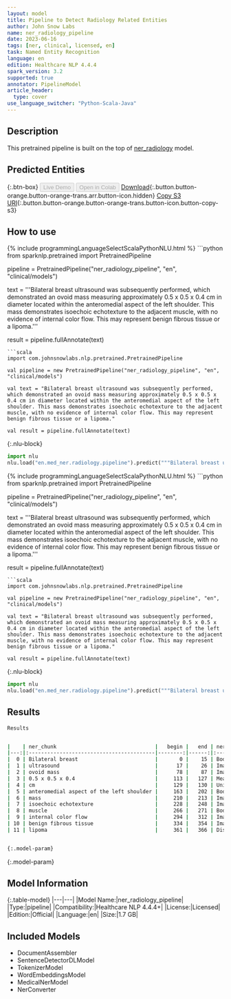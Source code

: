 ```yaml
---
layout: model
title: Pipeline to Detect Radiology Related Entities
author: John Snow Labs
name: ner_radiology_pipeline
date: 2023-06-16
tags: [ner, clinical, licensed, en]
task: Named Entity Recognition
language: en
edition: Healthcare NLP 4.4.4
spark_version: 3.2
supported: true
annotator: PipelineModel
article_header:
  type: cover
use_language_switcher: "Python-Scala-Java"
---
```


## Description

This pretrained pipeline is built on the top of [ner_radiology](https://nlp.johnsnowlabs.com/2021/03/31/ner_radiology_en.html) model.

## Predicted Entities



{:.btn-box}
<button class="button button-orange" disabled>Live Demo</button>
<button class="button button-orange" disabled>Open in Colab</button>
[Download](https://s3.amazonaws.com/auxdata.johnsnowlabs.com/clinical/models/ner_radiology_pipeline_en_4.4.4_3.2_1686952492260.zip){:.button.button-orange.button-orange-trans.arr.button-icon.hidden}
[Copy S3 URI](s3://auxdata.johnsnowlabs.com/clinical/models/ner_radiology_pipeline_en_4.4.4_3.2_1686952492260.zip){:.button.button-orange.button-orange-trans.button-icon.button-copy-s3}

## How to use

<div class="tabs-box" markdown="1">
{% include programmingLanguageSelectScalaPythonNLU.html %}
```python
from sparknlp.pretrained import PretrainedPipeline

pipeline = PretrainedPipeline("ner_radiology_pipeline", "en", "clinical/models")

text = '''Bilateral breast ultrasound was subsequently performed, which demonstrated an ovoid mass measuring approximately 0.5 x 0.5 x 0.4 cm in diameter located within the anteromedial aspect of the left shoulder. This mass demonstrates isoechoic echotexture to the adjacent muscle, with no evidence of internal color flow. This may represent benign fibrous tissue or a lipoma.'''

result = pipeline.fullAnnotate(text)
```
```scala
import com.johnsnowlabs.nlp.pretrained.PretrainedPipeline

val pipeline = new PretrainedPipeline("ner_radiology_pipeline", "en", "clinical/models")

val text = "Bilateral breast ultrasound was subsequently performed, which demonstrated an ovoid mass measuring approximately 0.5 x 0.5 x 0.4 cm in diameter located within the anteromedial aspect of the left shoulder. This mass demonstrates isoechoic echotexture to the adjacent muscle, with no evidence of internal color flow. This may represent benign fibrous tissue or a lipoma."

val result = pipeline.fullAnnotate(text)
```


{:.nlu-block}
```python
import nlu
nlu.load("en.med_ner.radiology.pipeline").predict("""Bilateral breast ultrasound was subsequently performed, which demonstrated an ovoid mass measuring approximately 0.5 x 0.5 x 0.4 cm in diameter located within the anteromedial aspect of the left shoulder. This mass demonstrates isoechoic echotexture to the adjacent muscle, with no evidence of internal color flow. This may represent benign fibrous tissue or a lipoma.""")
```

</div>

<div class="tabs-box" markdown="1">
{% include programmingLanguageSelectScalaPythonNLU.html %}
```python
from sparknlp.pretrained import PretrainedPipeline

pipeline = PretrainedPipeline("ner_radiology_pipeline", "en", "clinical/models")

text = '''Bilateral breast ultrasound was subsequently performed, which demonstrated an ovoid mass measuring approximately 0.5 x 0.5 x 0.4 cm in diameter located within the anteromedial aspect of the left shoulder. This mass demonstrates isoechoic echotexture to the adjacent muscle, with no evidence of internal color flow. This may represent benign fibrous tissue or a lipoma.'''

result = pipeline.fullAnnotate(text)
```
```scala
import com.johnsnowlabs.nlp.pretrained.PretrainedPipeline

val pipeline = new PretrainedPipeline("ner_radiology_pipeline", "en", "clinical/models")

val text = "Bilateral breast ultrasound was subsequently performed, which demonstrated an ovoid mass measuring approximately 0.5 x 0.5 x 0.4 cm in diameter located within the anteromedial aspect of the left shoulder. This mass demonstrates isoechoic echotexture to the adjacent muscle, with no evidence of internal color flow. This may represent benign fibrous tissue or a lipoma."

val result = pipeline.fullAnnotate(text)
```

{:.nlu-block}
```python
import nlu
nlu.load("en.med_ner.radiology.pipeline").predict("""Bilateral breast ultrasound was subsequently performed, which demonstrated an ovoid mass measuring approximately 0.5 x 0.5 x 0.4 cm in diameter located within the anteromedial aspect of the left shoulder. This mass demonstrates isoechoic echotexture to the adjacent muscle, with no evidence of internal color flow. This may represent benign fibrous tissue or a lipoma.""")
```
</div>

## Results

```bash
Results


|    | ner_chunk                                |   begin |   end | ner_label                 |   confidence |
|---:|:-----------------------------------------|--------:|------:|:--------------------------|-------------:|
|  0 | Bilateral breast                         |       0 |    15 | BodyPart                  |     0.945    |
|  1 | ultrasound                               |      17 |    26 | ImagingTest               |     0.6734   |
|  2 | ovoid mass                               |      78 |    87 | ImagingFindings           |     0.6095   |
|  3 | 0.5 x 0.5 x 0.4                          |     113 |   127 | Measurements              |     0.98158  |
|  4 | cm                                       |     129 |   130 | Units                     |     0.9696   |
|  5 | anteromedial aspect of the left shoulder |     163 |   202 | BodyPart                  |     0.750517 |
|  6 | mass                                     |     210 |   213 | ImagingFindings           |     0.9711   |
|  7 | isoechoic echotexture                    |     228 |   248 | ImagingFindings           |     0.80105  |
|  8 | muscle                                   |     266 |   271 | BodyPart                  |     0.7963   |
|  9 | internal color flow                      |     294 |   312 | ImagingFindings           |     0.477233 |
| 10 | benign fibrous tissue                    |     334 |   354 | ImagingFindings           |     0.524067 |
| 11 | lipoma                                   |     361 |   366 | Disease_Syndrome_Disorder |     0.6081   |


{:.model-param}
```

{:.model-param}
## Model Information

{:.table-model}
|---|---|
|Model Name:|ner_radiology_pipeline|
|Type:|pipeline|
|Compatibility:|Healthcare NLP 4.4.4+|
|License:|Licensed|
|Edition:|Official|
|Language:|en|
|Size:|1.7 GB|

## Included Models

- DocumentAssembler
- SentenceDetectorDLModel
- TokenizerModel
- WordEmbeddingsModel
- MedicalNerModel
- NerConverter